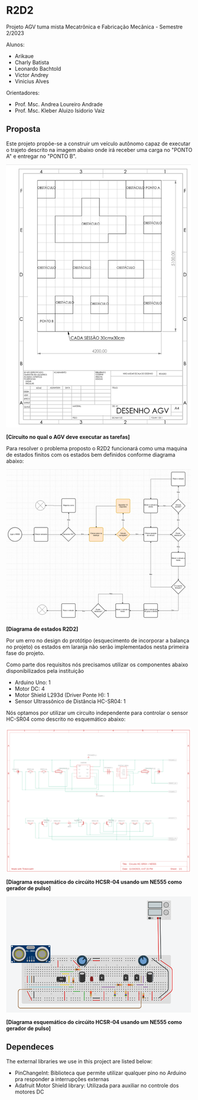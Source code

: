 # R2D2
Projeto AGV tuma mista Mecatrônica e Fabricação Mecânica - Semestre 2/2023

Alunos:
 - Arikaue 
 - Charly Batista
 - Leonardo Bachtold
 - Victor Andrey
 - Vinicius Alves

Orientadores: 
  - Prof. Msc. Andrea Loureiro Andrade
  - Prof. Msc. Kleber Aluizo Isidorio Vaiz


## Proposta

Este projeto propõe-se a construir um veículo autônomo capaz de executar o trajeto descrito na imagem abaixo onde irá receber uma carga no "PONTO A" e entregar no "PONTO B". 

<img src="./images/circuito.png" width="500px">

__[Circuito no qual o AGV deve executar as tarefas]__

Para resolver o problema proposto o R2D2 funcionará como uma maquina de estados finitos com os estados bem definidos conforme diagrama abaixo:

<img src="./images/diagrama_estados.png" width="500px">

__[Diagrama de estados R2D2]__

Por um erro no design do protótipo (esquecimento de incorporar a balança no projeto) os estados em laranja não serão implementados nesta primeira fase do projeto.

Como parte dos requisitos nós precisamos utilizar os componentes abaixo disponibilizados pela instituição

  - Arduino Uno: 1
  - Motor DC: 4
  - Motor Shield L293d (Driver Ponte H): 1
  - Sensor Ultrassônico de Distância HC-SR04: 1

Nós optamos por utilizar um circuito independente para controlar o sensor HC-SR04 como descrito no esquemático abaixo:

<img src="./images/circ_hcsr04-01.png" width="500px">

__[Diagrama esquemático do circúito HCSR-04 usando um NE555 como gerador de pulso]__

<img src="./images/circ_hcsr04-02.png" width="500px">

__[Diagrama esquemático do circúito HCSR-04 usando um NE555 como gerador de pulso]__

## Dependeces 

The external libraries we use in this project are listed below:

  - PinChangeInt: Biblioteca que permite utilizar qualquer pino no Arduino pra responder a interrupções externas
  - Adafruit Motor Shield library: Utilizada para auxiliar no controle dos motores DC
